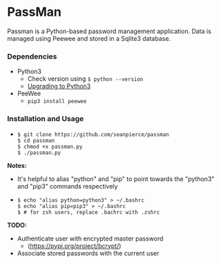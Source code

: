# PassMan
Passman is a Python-based password management application. Data is managed using Peewee and stored in a Sqlite3 database.

### Dependencies
* Python3
  * Check version using `$ python --version`
  * <a href="https://www.python.org/downloads/release/python-365/">Upgrading to Python3</a>
* PeeWee
  * `pip3 install peewee`

### Installation and Usage
* ```shell
  $ git clone https://github.com/seanpierce/passman
  $ cd passman
  $ chmod +x passman.py
  $ ./passman.py
  ```

**Notes:**
* It's helpful to alias "python" and "pip" to point towards the "python3" and "pip3" commands respectively
* ```shell
  $ echo "alias python=python3" > ~/.bashrc
  $ echo "alias pip=pip3" > ~/.bashrc
  $ # for zsh users, replace .bachrc with .zshrc
  ```

**TODO:**
* Authenticate user with encrypted master password
  * (https://pypi.org/project/bcrypt/)
* Associate stored passwords with the current user
